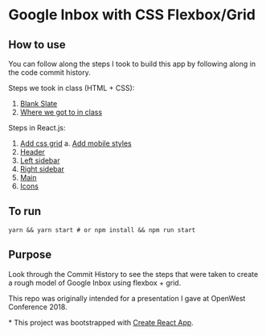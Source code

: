 # Google Inbox with CSS Flexbox/Grid

## How to use
You can follow along the steps I took to build this app by following along in the code commit history.  

Steps we took in class (HTML + CSS):
1. [Blank Slate](https://github.com/cgood92/inbox-with-flexbox-n-grid/commit/9906efe68beb5cd6291ca66533421381aba14fe9)
2. [Where we got to in class](https://github.com/cgood92/inbox-with-flexbox-n-grid/commit/691b4c02ddbfe30e5095dd8be7fb2657481582d5)

Steps in React.js:
1. [Add css grid](https://github.com/cgood92/inbox-with-flexbox-n-grid/commit/94986997e06e7f975414d267569f9f8c8432776a)
a. [Add mobile styles](https://github.com/cgood92/inbox-with-flexbox-n-grid/commit/ea1b2c2ac1139c5bc4bbf42c3aab50e968ec84e3)
2. [Header](https://github.com/cgood92/inbox-with-flexbox-n-grid/commit/f8eece9f3d9f9d9872a024752d4120e02a7a0e68)
3. [Left sidebar](https://github.com/cgood92/inbox-with-flexbox-n-grid/commit/e5dd728b298dd5ff0513e1e7d871f860cb58eec9)
4. [Right sidebar](https://github.com/cgood92/inbox-with-flexbox-n-grid/commit/e197172425661c9341b12afe485af954c957a86e)
5. [Main](https://github.com/cgood92/inbox-with-flexbox-n-grid/commit/e677b84a2b796fe950eb841e00fa3a138a0f65ae)
6. [Icons](https://github.com/cgood92/inbox-with-flexbox-n-grid/commit/7fcc3a224011073f2f21fecf0d373e19b27c556d)


## To run

```
yarn && yarn start # or npm install && npm run start
```

## Purpose
Look through the Commit History to see the steps that were taken to create a rough model of Google Inbox using flexbox + grid.

This repo was originally intended for a presentation I gave at OpenWest Conference 2018.

\* This project was bootstrapped with [Create React App](https://github.com/facebookincubator/create-react-app).
